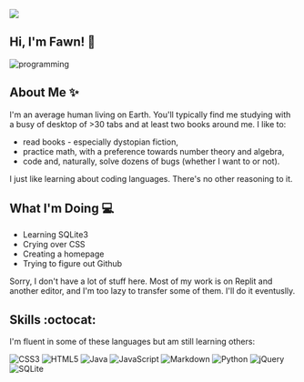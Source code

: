 ![](https://gpvc.arturio.dev/Fawn-27)
## Hi, I'm Fawn! 👋         
![programming](https://user-images.githubusercontent.com/117617224/205458132-5f17b709-9be5-4433-be2d-1753877b7941.jpg)

## About Me ✨
I'm an average human living on Earth. You'll typically find me studying with a busy of desktop of >30 tabs and at least two books around me. I like to:
- read books - especially dystopian fiction,
- practice math, with a preference towards number theory and algebra,
- code and, naturally, solve dozens of bugs (whether I want to or not).

I just like learning about coding languages. There's no other reasoning to it.

## What I'm Doing 💻
- Learning SQLite3
- Crying over CSS
- Creating a homepage
- Trying to figure out Github

Sorry, I don't have a lot of stuff here. Most of my work is on Replit and another editor, and I'm too lazy to transfer some of them. I'll do it eventuslly. 

## Skills :octocat:
I'm fluent in some of these languages but am still learning others:

![CSS3](https://img.shields.io/badge/css3-%231572B6.svg?style=for-the-badge&logo=css3&logoColor=white) 
![HTML5](https://img.shields.io/badge/html5-%23E34F26.svg?style=for-the-badge&logo=html5&logoColor=white)
![Java](https://img.shields.io/badge/java-%23ED8B00.svg?style=for-the-badge&logo=java&logoColor=white)
![JavaScript](https://img.shields.io/badge/javascript-%23323330.svg?style=for-the-badge&logo=javascript&logoColor=%23F7DF1E)
![Markdown](https://img.shields.io/badge/markdown-%23000000.svg?style=for-the-badge&logo=markdown&logoColor=white)
![Python](https://img.shields.io/badge/python-3670A0?style=for-the-badge&logo=python&logoColor=ffdd54)
![jQuery](https://img.shields.io/badge/jquery-%230769AD.svg?style=for-the-badge&logo=jquery&logoColor=white)
![SQLite](https://img.shields.io/badge/sqlite-%2307405e.svg?style=for-the-badge&logo=sqlite&logoColor=white)
